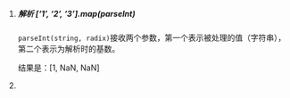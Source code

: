 1. ##### 解析 [‘1’, ‘2’, ‘3’].map(parseInt)

   `parseInt(string, radix)`接收两个参数，第一个表示被处理的值（字符串），第二个表示为解析时的基数。 

   结果是：[1, NaN, NaN]

2. 